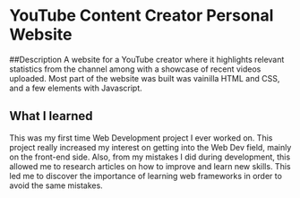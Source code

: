 # YouTube Content Creator Personal Website
##Description
A website for a YouTube creator where it highlights relevant statistics from the channel among with a showcase of recent videos uploaded. Most part of the website was built was vainilla HTML and CSS, and a few elements with Javascript.

## What I learned
This was my first time Web Development project I ever worked on. This project really increased my interest on getting into the Web Dev field, mainly on the front-end side. Also, from my mistakes I did during development, this allowed me to research articles on how to improve and learn new skills. This led me to discover the importance of learning web frameworks in order to avoid the same mistakes.
